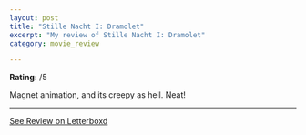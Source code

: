 ```yaml
---
layout: post
title: "Stille Nacht I: Dramolet"
excerpt: "My review of Stille Nacht I: Dramolet"
category: movie_review

---
```


**Rating:** /5

Magnet animation, and its creepy as hell. Neat!

<hr>

[See Review on Letterboxd](https://boxd.it/4K7Ky9)
